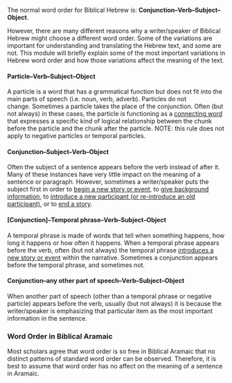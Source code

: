 The normal word order for Biblical Hebrew is: **Conjunction–Verb–Subject–Object**.

However, there are many different reasons why a writer/speaker of Biblical Hebrew might choose a different word order.  Some of the variations are important for understanding and translating the Hebrew text, and some are not.  This module will briefly explain some of the most important variations in Hebrew word order and how those variations affect the meaning of the text.

#### **Particle**–Verb–Subject–Object

A particle is a word that has a grammatical function but does not fit into the main parts of speech (i.e. noun, verb, adverb). Particles do not change. Sometimes a particle takes the place of the conjunction. Often (but not always) in these cases, the particle is functioning as a [connecting word](../grammar-connect-words-phrases/01.md) that expresses a specific kind of logical relationship between the chunk before the particle and the chunk after the particle. NOTE: this rule does not apply to negative particles or temporal particles.

#### Conjunction–**Subject**–Verb–Object

Often the subject of a sentence appears before the verb instead of after it. Many of these instances have very little impact on the meaning of a sentence or paragraph. However, sometimes a writer/speaker puts the subject first in order to [begin a new story or event](../writing-newevent/01.md), to [give background information](../writing-background/01.md), to [introduce a new participant (or re-introduce an old participant)](../writing-participants/01.md), or to [end a story](../writing-endofstory/01.md).

#### \[Conjunction\]–**Temporal phrase**–Verb–Subject–Object

A temporal phrase is made of words that tell when something happens, how long it happens or how often it happens. When a temporal phrase appears before the verb, often (but not always) the temporal phrase [introduces a new story or event](../writing-newevent/01.md) within the narrative. Sometimes a conjunction appears before the temporal phrase, and sometimes not.

#### Conjunction–**any other part of speech**–Verb–Subject–Object

When another part of speech (other than a temporal phrase or negative particle) appears before the verb, usually (but not always) it is because the writer/speaker is emphasizing that particular item as the most important information in the sentence.


### Word Order in Biblical Aramaic

Most scholars agree that word order is so free in Biblical Aramaic that no distinct patterns of standard word order can be observed. Therefore, it is best to assume that word order has no affect on the meaning of a sentence in Aramaic.